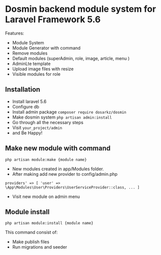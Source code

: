 # Dosmin backend module system for Laravel Framework 5.6
Features:
- Module System
- Module Generator with command
- Remove modules
- Default modules (superAdmin, role, image, article, menu )
- AdminLte template
- Upload image files with resize
- Visible modules for role

## Installation

- Install laravel 5.6
- Configure db
- Install admin package
`composer require dosarkz/dosmin`
- Make dosmin system
`php artisan admin:install`
- Go through all the necessary steps
- Visit `your_project/admin`
- and Be Happy!


## Make new module with command
`php artisan module:make {module name}`
- New modules created in app/Modules folder.
- After making add new provider to config/admin.php

`providers' => [
            'user' =>  \App\Modules\User\Providers\UserServiceProvider::class,
            ...
        ]
`

- Visit new module on admin menu



## Module install 

`php artisan module:install {module name}`

This command consist of:
- Make publish files
- Run migrations and seeder 

